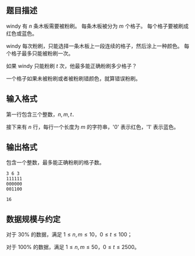 ## 题目描述

windy 有 $n$ 条木板需要被粉刷。 每条木板被分为 $m$ 个格子。 每个格子要被刷成红色或蓝色。

windy 每次粉刷，只能选择一条木板上一段连续的格子，然后涂上一种颜色。 每个格子最多只能被粉刷一次。

如果 windy 只能粉刷 $t$ 次，他最多能正确粉刷多少格子？

一个格子如果未被粉刷或者被粉刷错颜色，就算错误粉刷。

## 输入格式

第一行包含三个整数，$n,m,t$．

接下来有 $n$ 行，每行一个长度为 $m$ 的字符串，'0' 表示红色，'1' 表示蓝色。

## 输出格式

包含一个整数，最多能正确粉刷的格子数。

```input1
3 6 3
111111
000000
001100
```

```output1
16
```

## 数据规模与约定

对于 $30\%$ 的数据，满足 $1 \leq n,m \leq 10$，$0 \leq t \leq 100$；

对于 $100\%$ 的数据，满足 $1 \leq n,m \leq50$，$0 \leq t \leq 2500$。
